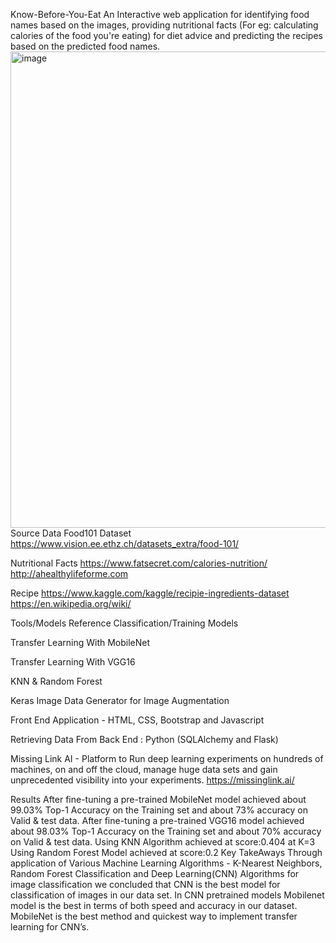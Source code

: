 Know-Before-You-Eat
An Interactive web application for identifying food names based on the images, providing nutritional facts (For eg: calculating calories of the food you're eating) for diet advice and predicting the recipes based on the predicted food names.
<img width="1437" height="762" alt="image" src="https://github.com/user-attachments/assets/73895f44-180a-462b-a9a9-c1e62bc98669" />
Source Data
Food101 Dataset https://www.vision.ee.ethz.ch/datasets_extra/food-101/

Nutritional Facts https://www.fatsecret.com/calories-nutrition/ http://ahealthylifeforme.com

Recipe https://www.kaggle.com/kaggle/recipie-ingredients-dataset https://en.wikipedia.org/wiki/

Tools/Models Reference
Classification/Training Models

Transfer Learning With MobileNet

Transfer Learning With VGG16

KNN & Random Forest

Keras Image Data Generator for Image Augmentation

Front End Application - HTML, CSS, Bootstrap and Javascript

Retrieving Data From Back End : Python (SQLAlchemy and Flask)

Missing Link AI - Platform to Run deep learning experiments on hundreds of machines, on and off the cloud, manage huge data sets and gain unprecedented visibility into your experiments. https://missinglink.ai/

Results
After fine-tuning a pre-trained MobileNet model achieved about 99.03% Top-1 Accuracy on the Training set and about 73% accuracy on Valid & test data.
After fine-tuning a pre-trained VGG16 model achieved about 98.03% Top-1 Accuracy on the Training set and about 70% accuracy on Valid & test data.
Using KNN Algorithm achieved at score:0.404 at K=3
Using Random Forest Model achieved at score:0.2
Key TakeAways
Through application of Various Machine Learning Algorithms - K-Nearest Neighbors, Random Forest Classification and Deep Learning(CNN) Algorithms for image classification we concluded that CNN is the best model for classification of images in our data set.
In CNN pretrained models Mobilenet model is the best in terms of both speed and accuracy in our dataset.
MobileNet is the best method and quickest way to implement transfer learning for CNN’s.

